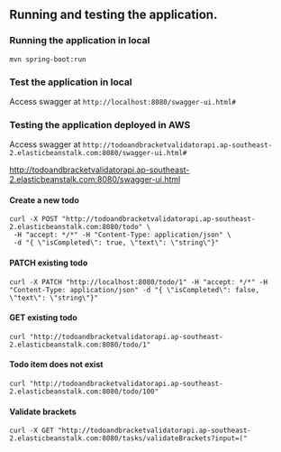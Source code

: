 ## Running and testing the application.

### Running the application in local

`mvn spring-boot:run`

### Test the application in local

Access swagger at `http://localhost:8080/swagger-ui.html#`

### Testing the application deployed in AWS

Access swagger at `http://todoandbracketvalidatorapi.ap-southeast-2.elasticbeanstalk.com:8080/swagger-ui.html#`

http://todoandbracketvalidatorapi.ap-southeast-2.elasticbeanstalk.com:8080/swagger-ui.html

#### Create a new todo

```
curl -X POST "http://todoandbracketvalidatorapi.ap-southeast-2.elasticbeanstalk.com:8080/todo" \
 -H "accept: */*" -H "Content-Type: application/json" \
 -d "{ \"isCompleted\": true, \"text\": \"string\"}"
```
#### PATCH existing todo

```
curl -X PATCH "http://localhost:8080/todo/1" -H "accept: */*" -H "Content-Type: application/json" -d "{ \"isCompleted\": false, \"text\": \"string\"}"
```
#### GET existing todo

```
curl "http://todoandbracketvalidatorapi.ap-southeast-2.elasticbeanstalk.com:8080/todo/1" 
```

#### Todo item does not exist

```
curl "http://todoandbracketvalidatorapi.ap-southeast-2.elasticbeanstalk.com:8080/todo/100" 
```

#### Validate brackets 

```
curl -X GET "http://todoandbracketvalidatorapi.ap-southeast-2.elasticbeanstalk.com:8080/tasks/validateBrackets?input=(" 
```
